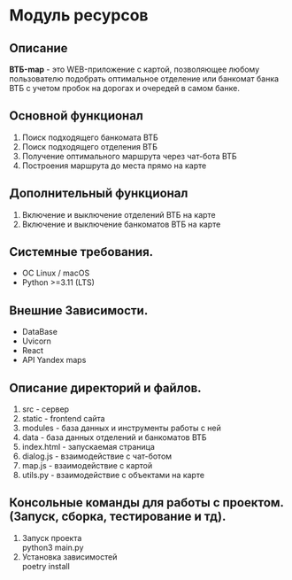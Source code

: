 # Модуль ресурсов

## Описание
**ВТБ-map** - это WEB-приложение с картой, позволяющее любому пользователю подобрать оптимальное отделение или банкомат банка ВТБ с учетом пробок на дорогах и очередей в самом банке.<br>

## Основной функционал
1. Поиск подходящего банкомата ВТБ
2. Поиск подходящего отделения ВТБ
3. Получение оптимального маршрута через чат-бота ВТБ
4. Построения маршрута до места прямо на карте

## Дополнительный функционал
1. Включение и выключение отделений ВТБ на карте
2. Включение и выключение банкоматов ВТБ на карте

## Системные требования.
+ ОС Linux / macOS
+ Python >=3.11 (LTS)

## Внешние Зависимости.
+ DataBase
+ Uvicorn
+ React
+ API Yandex maps


## Описание директорий и файлов.
1. src - сервер
2. static - frontend сайта
3. modules - база данных и инструменты работы с ней
4. data - база данных отделений и банкоматов ВТБ
5. index.html - запускаемая страница
6. dialog.js - взаимодействие с чат-ботом
7. map.js - взаимодействие с картой
8. utils.py - взаимодействие с объектами на карте

## Консольные команды для работы с проектом. (Запуск, сборка, тестирование и тд).
1. Запуск проекта<br>
python3 main.py
2. Установка зависимостей<br>
poetry install
